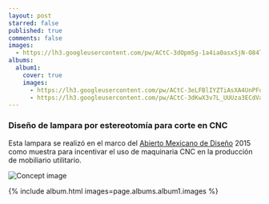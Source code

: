 ```yaml
---
layout: post
starred: false
published: true
comments: false
images:
  - https://lh3.googleusercontent.com/pw/ACtC-3dOpm5g-1a4ia0asxSjN-O84T-Aq24kSWj1E6_rDsCOSGMdDokS4c3GLVRl9RzOs7j4CsAbrhJj6FOHIgvR1Md9j6OLLVigoxwDs12HzIzEmscqExgCY-J7gRWx62JQl1SftLEP7m2Iv_kWz-u1eHS2Zw=w1339-h752-no?authuser=1
albums:
  album1:
    cover: true
    images:
      - https://lh3.googleusercontent.com/pw/ACtC-3eLFBlIYZTiAsXA4UnPFqR7yjqGdPqQJ-ZqzpwK_So5cpThsnDFCo7lEqLrwIhw2n3JIbHh0J5a_hzIPmmJ4JsQUoOHo3kNIZgJ_uc5x0ojSGiqv8tfoE1WV9B2O9pHBirjB8qUmE9v-S-MSF2dl_JYtg=w1588-h893-no?authuser=1
      - https://lh3.googleusercontent.com/pw/ACtC-3dKwX3v7L_UUUza3ECdVapF4TorFI6TeWqvIqxFeOCEFs8Kl5osDpnHmJF-jjCTkgkx0vAEX62dKbFOVxnc1GsMa1QuyXYjHmiAV5ApJnfzZNAA-Wp5ywK6Eklc967UyioL_ErwtdXy-2EGHaN58OZzCw=w1588-h893-no?authuser=1
---
```


### Diseño de lampara por estereotomía para corte en CNC
Esta lampara se realizó en el marco del [Abierto Mexicano de Diseño](https://abiertodediseno.mx/en/home/) 2015 como muestra para incentivar el uso de maquinaria CNC en la producción de mobiliario utilitario.

![Concept image]({{page.images[0]}})

{% include album.html images=page.albums.album1.images %}
